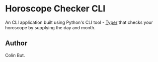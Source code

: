 # Horoscope Checker CLI

An CLI application built using Python's CLI tool - [Typer](https://typer.tiangolo.com/) that checks your horoscope by supplying the day and month.

## Author

Colin But.
